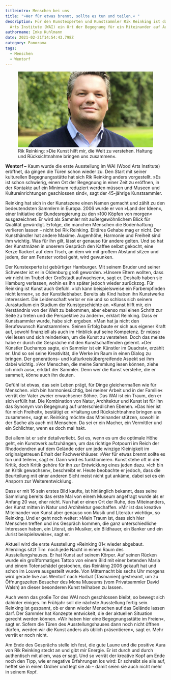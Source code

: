 ```yaml
---
titleintro: Menschen bei uns
title: "»Wer für etwas brennt, sollte es tun und teilen.« "
description: Für den Kunstexperten und Kunstsammler Rik Reinking ist das Wood
  Arts Institute (WAI) ein Ort der Begegnung für ein Miteinander auf Augenhöhe.
authorname: Imke Kuhlmann
date: 2021-02-21T14:54:43.798Z
category: Panorama
tags:
  - Menschen
  - Wentorf
---
```

<figure>
  <img src="/static/media/2021-02-22-Reinking-Rik.jpg">
  <figcaption>
Rik Reinking: »Die Kunst hilft mir, die Welt zu verstehen. Haltung und Rücksichtnahme bringen uns zusammen«.   
   
  </figcaption>
</figure>



**Wentorf –** Kaum wurde die erste Ausstellung im WAI (Wood Arts Institute) eröffnet, da gingen die Türen schon wieder zu. Den Start mit seiner kulturellen Begegnungsstätte hat sich Rik Reinking anders vorgestellt. »Es ist schon schwierig, einen Ort der Begegnung in einer Zeit zu eröffnen, in der Kontakte auf ein Minimum reduziert werden müssen und Museen und Kultureinrichtungen geschlossen sind«, sagt der 45-jährige Kunstsammler.

Reinking hat sich in der Kunstszene einen Namen gemacht und zählt zu den bedeutendsten Sammlern in Europa. 2006 wurde er von »Land der Ideen«, einer Initiative der Bundesregierung zu den »100 Köpfen von morgen« ausgezeichnet. Er wird als Sammler mit außergewöhnlichem Blick für Qualität gewürdigt. Erfolge, die manchen Menschen die Bodenhaftung verlieren lassen – nicht bei Rik Reinking. Elitäres Gehabe mag er nicht. Der Kunsthändler hat andere Maxime. Augenhöhe, Harmonie und Freiheit sind ihm wichtig. Was für ihn gilt, lässt er genauso für andere gelten. Und so hat der Kunstmäzen in unserem Gespräch den Kaffee selbst gekocht, eine Kerze flackert auf dem Tisch, an dem wir mit großem Abstand sitzen und jedem, der am Fenster vorbei geht, wird gewunken. 

Der Kunstexperte ist gebürtiger Hamburger. Mit seinem Bruder und seiner Schwester ist er in Oldenburg groß geworden. »Unsere Eltern wollten, dass wir nicht im Trubel der Großstadt aufwachsen«, sagt er. Deshalb haben sie Hamburg verlassen, wohin es ihn später jedoch wieder zurückzog. Für Reinking ist Kunst auch Gefühl. »Ich kann beispielsweise ein Farbempfinden nicht lernen«, so der Kunstliebhaber. Bereits als Kind haben ihn Kunstwerke interessiert. Die Leidenschaft verlor er nie und so schloss sich seinem Jurastudium ein Studium der Kunstgeschichte an. »Kunst hilft mir, ein Verständnis von der Welt zu bekommen, aber ebenso mal einen Schritt zur Seite zu treten und die Perspektive zu ändern«, erklärt Reinking. Dass er Kunstsammler wurde, habe sich ergeben. »Man hat ja nicht den Berufswunsch Kunstsammler«. Seinen Erfolg baute er sich aus eigener Kraft auf, sowohl finanziell als auch im Hinblick auf seine Kompetenz. Er müsse viel lesen und sich reindenken, um die Kunst zu verstehen. Doch das meiste habe er durch die Gespräche mit den Kunstschaffenden gelernt. »Der Künstler Duchamps sagte, ein Sammler ist ein Künstler im Quadrat«, erzählt er. Und so sei seine Kreativität, die Werke im Raum in einen Dialog zu bringen. Der generations- und kulturkreisübergreifende Aspekt sei ihm dabei wichtig. »Vor Menschen, die meine Sammlung lesen können, ziehe ich mich aus«, erklärt der Sammler. Denn wer die Kunst verstehe, die er sammelt, könne auch ihn deuten.

Gefühl ist etwas, das sein Leben prägt, für Dinge gleichermaßen wie für Menschen. »Ich bin harmoniesüchtig, bei meiner Arbeit und in der Familie« verrät der Vater zweier erwachsener Söhne. Das WAI ist ein Traum, den er sich erfüllt hat. Die Kombination von Natur, Architektur und Kunst ist für ihn das Synonym von Begegnung auf unterschiedlichen Ebenen. »Das hier ist für mich Freiheit«, bestätigt er. »Haltung und Rücksichtnahme bringen uns zusammen«, sagt er. Reinking möchte das Miteinander stützen, sowohl in der Sache als auch mit Menschen. Da sei er ein Macher, ein Vermittler und ein Schlichter, wenn es doch mal hakt. 

Bei allem ist er sehr detailverliebt. Sei es, wenn es um die optimale Höhe geht, ein Kunstwerk aufzuhängen, um das richtige Potpourri im Reich der Rhododendren auf dem Gelände oder um jede winzige Kleinigkeit im originalgetreuen Erhalt der Fachwerkhäuser. »Wer für etwas brennt sollte es tun und teilen«, sagt er. Dann wird es funktionieren. Kunst stehe oft in der Kritik, doch Kritik gehöre für ihn zur Entwicklung eines jeden dazu. »Ich bin an Kritik gewachsen«, beschreibt er. Heute beobachte er jedoch, dass die Beurteilung mit einer anderen Sicht meist nicht gut ankäme, dabei sei es ein Ansporn zur Weiterentwicklung. 

Dass er mit 16 sein erstes Bild kaufte, ist hinlänglich bekannt, dass seine Sammlung bereits das erste Mal von einem Museum angefragt wurde als er Anfang 20 war, eher nicht. Nun hat er einen Ort der Ruhe, des Miteinanders, der Kunst mitten in Natur und Architektur geschaffen. »Mir ist das kreative Miteinander von Kunst aber genauso von Musik und Literatur wichtig«, so Reinking. Und er geht noch weiter: »Mein Traum ist, dass sich hier Menschen treffen und ins Gespräch kommen, die ganz unterschiedliche Interessen haben, ein Literat, ein Musiker, ein Bildhauer, ein Banker und ein Jurist beispielsweise«, sagt er. 

Aktuell wird die erste Ausstellung »Reinking 01« wieder abgebaut. Allerdings sitzt Tim  noch jede Nacht in einem Raum des Ausstellungshauses. Er hat Kunst auf seinem Körper. Auf seinen Rücken wurde ein großformatiges Tattoo von einem Bild mit einer betenden Maria und einem Totenschädel gestochen, das Reinking 2006 gekauft hat und schon im Louvre ausgestellt wurde. Von Mitternacht bis sechs Uhr morgens wird gerade live aus Wentorf nach Horbat (Tasmanien) gestreamt, um zu Öffnungszeiten Besucher des Mona Museums (vom Privatsammler David Walsh) an dieser besonderen Kunst teilhaben zu lassen.

Auch wenn das große Tor des WAI noch geschlossen bleibt, so bewegt sich dahinter einiges. Im Frühjahr soll die nächste Ausstellung fertig sein. Reinking ist gespannt, ob er dann wieder Menschen auf das Gelände lassen darf. Der Sammler hat Konzepte entwickelt, die der aktuellen Situation gerecht werden können. »Wir haben hier eine Begegnungsstätte im Freien«, sagt er. Sofern die Türen des Ausstellungshauses dann noch nicht öffnen dürfen, werden wir die Kunst anders als üblich präsentieren«, sagt er. Mehr verrät er noch nicht.

Am Ende des Gesprächs stelle ich fest, die gute Laune und die positive Aura von Rik Reinking steckt an und gibt mir Energie. Er ist durch und durch authentisch mit allem, was er sagt. Und so verrät der kreative Kopf am Ende noch den Tipp, wie er negative Erfahrungen los wird: Er schreibt sie alle auf, heftet sie in einen Ordner und legt sie ab – damit seien sie auch nicht mehr in seinem Kopf.